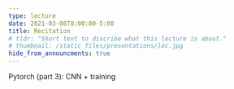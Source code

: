 ```yaml
---
type: lecture
date: 2021-03-06T8:00:00-5:00
title: Recitation
# tldr: "Short text to discribe what this lecture is about."
# thumbnail: /static_files/presentations/lec.jpg
hide_from_announcments: true
---
```

Pytorch (part 3): CNN + training